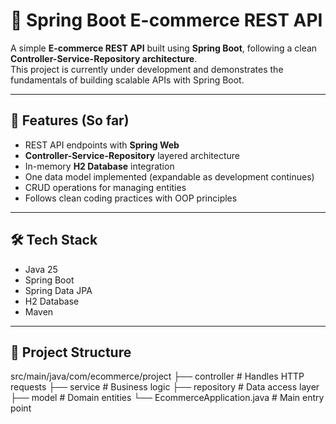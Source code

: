 # 🛒 Spring Boot E-commerce REST API

A simple **E-commerce REST API** built using **Spring Boot**, following a clean **Controller-Service-Repository architecture**.  
This project is currently under development and demonstrates the fundamentals of building scalable APIs with Spring Boot.

---

## 🚀 Features (So far)
- REST API endpoints with **Spring Web**
- **Controller-Service-Repository** layered architecture
- In-memory **H2 Database** integration
- One data model implemented (expandable as development continues)
- CRUD operations for managing entities
- Follows clean coding practices with OOP principles

---

## 🛠️ Tech Stack
- Java 25
- Spring Boot
- Spring Data JPA
- H2 Database
- Maven

---

## 📂 Project Structure
src/main/java/com/ecommerce/project
├── controller # Handles HTTP requests
├── service # Business logic
├── repository # Data access layer
├── model # Domain entities
└── EcommerceApplication.java # Main entry point

